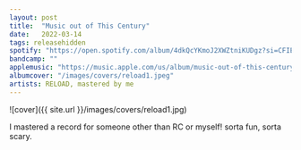 ```yaml
---
layout: post
title:  "Music out of This Century"
date:   2022-03-14
tags: releasehidden
spotify: "https://open.spotify.com/album/4dkQcYKmoJ2XWZtniKUDgz?si=CFIEcOmRQI6sKrKK535Nnw"
bandcamp: ""
applemusic: "https://music.apple.com/us/album/music-out-of-this-century/1615113335"
albumcover: "/images/covers/reload1.jpeg"
artists: RELOAD, mastered by me
---
```


![cover]({{ site.url }}/images/covers/reload1.jpg)

I mastered a record for someone other than RC or myself! sorta fun, sorta scary.
